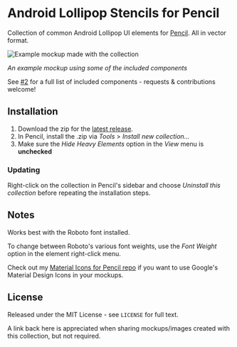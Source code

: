 # Android Lollipop Stencils for Pencil

Collection of common Android Lollipop UI elements for [Pencil](https://github.com/prikhi/pencil). All in vector format.

![Example mockup made with the collection](/misc/preview.png)

_An example mockup using some of the included components_

See [#2](/../../issues/2) for a full list of included components - requests & contributions welcome!

## Installation


1. Download the zip for the [latest release](https://github.com/nathanielw/Android-Lollipop-Pencil-Stencils/releases/latest).
2. In Pencil, install the .zip via _Tools_ > _Install new collection..._
3. Make sure the _Hide Heavy Elements_ option in the _View_ menu is **unchecked**

### Updating
Right-click on the collection in Pencil's sidebar and choose _Uninstall this collection_ before repeating the installation steps.

## Notes
Works best with the Roboto font installed.

To change between Roboto's various font weights, use the _Font Weight_ option in the element right-click menu.

Check out my [Material Icons for Pencil repo](https://github.com/nathanielw/Material-Icons-for-Pencil) if you want to use Google's Material Design Icons in your mockups.

## License
Released under the MIT License - see `LICENSE` for full text.

A link back here is appreciated when sharing mockups/images created with this collection, but not required.
